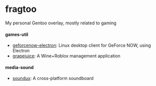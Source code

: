 # fragtoo
My personal Gentoo overlay, mostly related to gaming

#### games-util
- [geforcenow-electron](https://www.nvidia.com/en-us/geforce-now): Linux desktop client for GeForce NOW, using Electron
- [grapejuice](https://gitlab.com/brinkervii/grapejuice): A Wine+Roblox management application

#### media-sound
- [soundux](https://soundux.rocks/): A cross-platform soundboard
